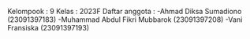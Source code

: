 Kelompook  : 9
Kelas : 2023F
Daftar anggota :  -Ahmad Diksa Sumadiono (23091397183)
                  -Muhammad Abdul Fikri Mubbarok (23091397208)
                  -Vani Fransiska (23091397193)
